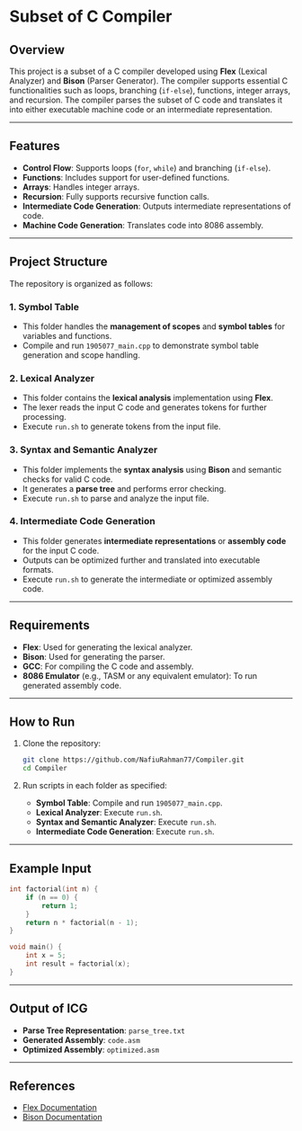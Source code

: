 # Subset of C Compiler

## Overview
This project is a subset of a C compiler developed using **Flex** (Lexical Analyzer) and **Bison** (Parser Generator). The compiler supports essential C functionalities such as loops, branching (`if-else`), functions, integer arrays, and recursion. The compiler parses the subset of C code and translates it into either executable machine code or an intermediate representation.

---

## Features
- **Control Flow**: Supports loops (`for`, `while`) and branching (`if-else`).
- **Functions**: Includes support for user-defined functions.
- **Arrays**: Handles integer arrays.
- **Recursion**: Fully supports recursive function calls.
- **Intermediate Code Generation**: Outputs intermediate representations of code.
- **Machine Code Generation**: Translates code into 8086 assembly.

---

## Project Structure
The repository is organized as follows:

### 1. Symbol Table
- This folder handles the **management of scopes** and **symbol tables** for variables and functions.
- Compile and run `1905077_main.cpp` to demonstrate symbol table generation and scope handling.

### 2. Lexical Analyzer
- This folder contains the **lexical analysis** implementation using **Flex**.
- The lexer reads the input C code and generates tokens for further processing.
- Execute `run.sh` to generate tokens from the input file.

### 3. Syntax and Semantic Analyzer
- This folder implements the **syntax analysis** using **Bison** and semantic checks for valid C code.
- It generates a **parse tree** and performs error checking.
- Execute `run.sh` to parse and analyze the input file.

### 4. Intermediate Code Generation
- This folder generates **intermediate representations** or **assembly code** for the input C code.
- Outputs can be optimized further and translated into executable formats.
- Execute `run.sh` to generate the intermediate or optimized assembly code.

---

## Requirements
- **Flex**: Used for generating the lexical analyzer.
- **Bison**: Used for generating the parser.
- **GCC**: For compiling the C code and assembly.
- **8086 Emulator** (e.g., TASM or any equivalent emulator): To run generated assembly code.

---

## How to Run
1. Clone the repository:
   ```bash
   git clone https://github.com/NafiuRahman77/Compiler.git
   cd Compiler
   ```

2. Run scripts in each folder as specified:
   - **Symbol Table**: Compile and run `1905077_main.cpp`.
   - **Lexical Analyzer**: Execute `run.sh`.
   - **Syntax and Semantic Analyzer**: Execute `run.sh`.
   - **Intermediate Code Generation**: Execute `run.sh`.

---

## Example Input
```c
int factorial(int n) {
    if (n == 0) {
        return 1;
    }
    return n * factorial(n - 1);
}

void main() {
    int x = 5;
    int result = factorial(x);
}
```

---

## Output of ICG
- **Parse Tree Representation**: `parse_tree.txt`
- **Generated Assembly**: `code.asm`
- **Optimized Assembly**: `optimized.asm`

---

## References
- [Flex Documentation](https://westes.github.io/flex/manual.html)
- [Bison Documentation](https://www.gnu.org/software/bison/)

